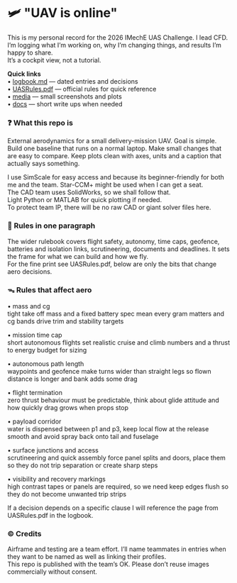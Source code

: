# 🛩️ "UAV is online"

This is my personal record for the 2026 IMechE UAS Challenge. I lead CFD.  
I’m logging what I’m working on, why I’m changing things, and results I’m happy to share.  
It’s a cockpit view, not a tutorial.

**Quick links**  
• [logbook.md](logbook.md) — dated entries and decisions  
• [UASRules.pdf](UASRules.pdf) — official rules for quick reference  
• [media](media/) — small screenshots and plots  
• [docs](docs/) — short write ups when needed 

### ❓ What this repo is
External aerodynamics for a small delivery-mission UAV. Goal is simple. Build one baseline that runs on a normal laptop. Make small changes that are easy to compare. Keep plots clean with axes, units and a caption that actually says something.

I use SimScale for easy access and because its beginner-friendly for both me and the team. Star-CCM+ might be used when I can get a seat.  
The CAD team uses SolidWorks, so we shall follow that.  
Light Python or MATLAB for quick plotting if needed.  
To protect team IP, there will be no raw CAD or giant solver files here.

### 📜 Rules in one paragraph

The wider rulebook covers flight safety, autonomy, time caps, geofence, batteries and isolation links, scrutineering, documents and deadlines. It sets the frame for what we can build and how we fly.    
For the fine print see UASRules.pdf, below are only the bits that change aero decisions.

### ᯓ Rules that affect aero

• mass and cg  
tight take off mass and a fixed battery spec mean every gram matters and cg bands drive trim and stability targets

• mission time cap  
short autonomous flights set realistic cruise and climb numbers and a thrust to energy budget for sizing

• autonomous path length  
waypoints and geofence make turns wider than straight legs so flown distance is longer and bank adds some drag

• flight termination  
zero thrust behaviour must be predictable, think about glide attitude and how quickly drag grows when props stop

• payload corridor  
water is dispensed between p1 and p3, keep local flow at the release smooth and avoid spray back onto tail and fuselage

• surface junctions and access  
scrutineering and quick assembly force panel splits and doors, place them so they do not trip separation or create sharp steps

• visibility and recovery markings  
high contrast tapes or panels are required, so we need keep edges flush so they do not become unwanted trip strips

If a decision depends on a specific clause I will reference the page from UASRules.pdf in the logbook.

### © Credits
Airframe and testing are a team effort. I’ll name teammates in entries when they want to be named as well as linking their profiles.  
This repo is published with the team’s OK. Please don’t reuse images commercially without consent.


